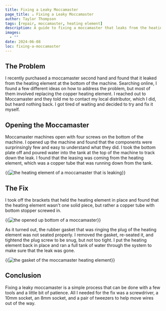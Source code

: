 ```yaml
---
title: Fixing a Leaky Moccamaster
page_title: ☕ Fixing a Leaky Moccamaster
author: Taylor Thompson
tags: [repair, moccamaster, heating element]
description: A guide to fixing a moccamaster that leaks from the heating element.
images:
  - ""
date: 2024-06-08
loc: fixing-a-moccamaster
---
```


## The Problem

I recently purchased a moccamaster second hand and found that it leaked from the heating element at the bottom of the machine. Searching online, I found a few different ideas on how to address the problem, but most of them involved replacing the copper heating element.
I reached out to Moccamaster and they told me to contact my local distributor, which I did, but heard nothing back. I got tired of waiting and decided to try and fix it myself.

## Opening the Moccamaster

Moccamaster machines open with four screws on the bottom of the machine. I opened up the machine and found that the components were surprinsingly few and easy to understand what they did.
I took the bottom plate off and poured water into the tank at the top of the machine to track down the leak. I found that the leasing was coming from the heating element, which was a copper tube that was running down from the tank.

{{<img src="/images/moccamaster-leak" type="JPEG" alt="the heating element of a moccamaster that is leaking" caption="The leak" >}}

## The Fix

I took off the brackets that held the heating element in place and found that the heating element wasn't one solid piece, but rather a copper tube with bottom stopper screwed in.

{{<img src="/images/moccamaster-open" type="JPEG" alt="the opened up bottom of a moccamaster" caption="The underside of the machine" >}}

As it turned out, the rubber gasket that was ringing the plug of the heating element was not seated properly. I removed the gasket, re-seated it, and tightend the plug screw to be snug, but not too tight.
I put the heating element back in place and ran a full tank of water through the system to make sure that the leak was gone.

{{<img src="/images/moccamaster-gasket" type="JPEG" alt="the gasket of the moccamaster heating element" caption="The gasket that was not properly seated" >}}

## Conclusion

Fixing a leaky moccamaster is a simple process that can be done with a few tools and a little bit of patience. All I needed for the fix was a screwdriver, a 10mm socket, an 8mm socket, and a pair of tweezers to help move wires out of the way.
